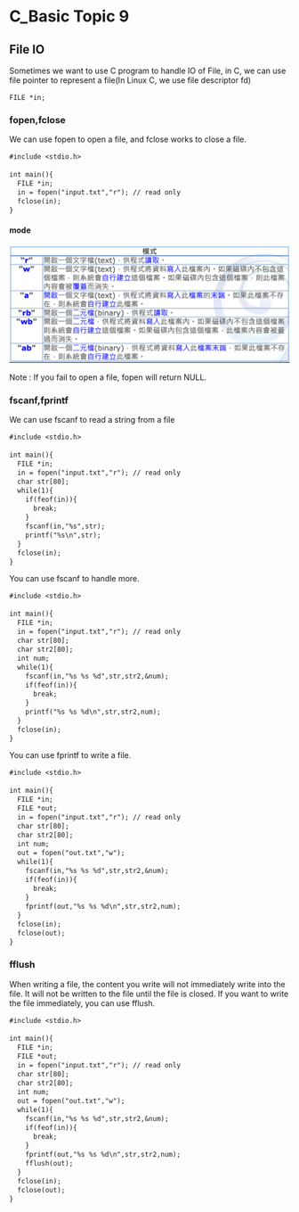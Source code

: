 # C_Basic Topic 9

## File IO

Sometimes we want to use C program to handle IO of File, in C, we can use file pointer to represent a file(In Linux C, we use file descriptor fd)

```
FILE *in;
```

### fopen,fclose

We can use fopen to open a file, and fclose works to close a file.

```
#include <stdio.h>

int main(){
  FILE *in;
  in = fopen("input.txt","r"); // read only
  fclose(in);
}
```
#### mode

<img src = "./file.png"/>

Note : If you fail to open a file, fopen will return NULL.


### fscanf,fprintf

We can use fscanf to read a string from a file

```
#include <stdio.h>

int main(){
  FILE *in;
  in = fopen("input.txt","r"); // read only
  char str[80];
  while(1){
    if(feof(in)){
      break;
    }
    fscanf(in,"%s",str);
    printf("%s\n",str);
  }
  fclose(in);
}
```

You can use fscanf to handle more.

```
#include <stdio.h>

int main(){
  FILE *in;
  in = fopen("input.txt","r"); // read only
  char str[80];
  char str2[80];
  int num;
  while(1){
    fscanf(in,"%s %s %d",str,str2,&num);
    if(feof(in)){
      break;
    }
    printf("%s %s %d\n",str,str2,num);
  }
  fclose(in);
}
```

You can use fprintf to write a file.

```
#include <stdio.h>

int main(){
  FILE *in;
  FILE *out;
  in = fopen("input.txt","r"); // read only
  char str[80];
  char str2[80];
  int num;
  out = fopen("out.txt","w");
  while(1){
    fscanf(in,"%s %s %d",str,str2,&num);
    if(feof(in)){
      break;
    }
    fprintf(out,"%s %s %d\n",str,str2,num);
  }
  fclose(in);
  fclose(out);
}
```

### fflush

When writing a file, the content you write will not immediately write into the file. It will not be written to the file until the file is closed. If you want to write the file immediately, you can use fflush.

```
#include <stdio.h>

int main(){
  FILE *in;
  FILE *out;
  in = fopen("input.txt","r"); // read only
  char str[80];
  char str2[80];
  int num;
  out = fopen("out.txt","w");
  while(1){
    fscanf(in,"%s %s %d",str,str2,&num);
    if(feof(in)){
      break;
    }
    fprintf(out,"%s %s %d\n",str,str2,num);
    fflush(out);
  }
  fclose(in);
  fclose(out);
}
```